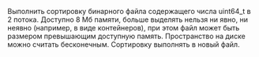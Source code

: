 Выполнить сортировку бинарного файла содержащего числа uint64_t в 2 потока.
Доступно 8 Мб памяти, больше выделять нельзя ни явно, ни неявно (например, в виде контейнеров),
при этом файл может быть размером превышающим доступную память.
Пространство на диске можно считать бесконечным.
Сортировку выполнять в новый файл.
